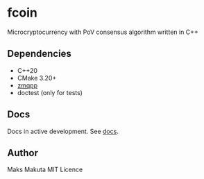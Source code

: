 # fcoin

 Microcryptocurrency with PoV consensus algorithm written in C++

## Dependencies

 - C++20
 - CMake 3.20+
 - [zmqpp](https://github.com/zeromq/zmqpp)
 - doctest (only for tests)
 
## Docs

 Docs in active development.
 See [docs](/docs/main.md).

## Author

 Maks Makuta
 MIT Licence
